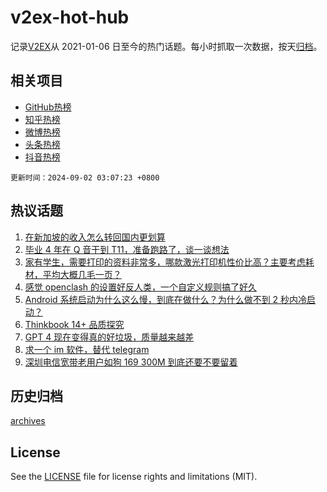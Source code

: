 # v2ex-hot-hub

 记录[V2EX](https://www.v2ex.com/)从 2021-01-06 日至今的热门话题。每小时抓取一次数据，按天[归档](archives)。
 
 ## 相关项目

- [GitHub热榜](https://github.com/lonnyzhang423/github-hot-hub)
- [知乎热榜](https://github.com/lonnyzhang423/zhihu-hot-hub)
- [微博热榜](https://github.com/lonnyzhang423/weibo-hot-hub)
- [头条热榜](https://github.com/lonnyzhang423/toutiao-hot-hub)
- [抖音热榜](https://github.com/lonnyzhang423/douyin-hot-hub)


 `更新时间：2024-09-02 03:07:23 +0800`

## 热议话题

1. [在新加坡的收入怎么转回国内更划算](https://www.v2ex.com/t/1069327)
1. [毕业 4 年在 Q 音干到 T11，准备跑路了，谈一谈想法](https://www.v2ex.com/t/1069344)
1. [家有学生，需要打印的资料非常多，哪款激光打印机性价比高？主要考虑耗材，平均大概几毛一页？](https://www.v2ex.com/t/1069342)
1. [感觉 openclash 的设置好反人类，一个自定义规则搞了好久](https://www.v2ex.com/t/1069333)
1. [Android 系统启动为什么这么慢，到底在做什么？为什么做不到 2 秒内冷启动？](https://www.v2ex.com/t/1069402)
1. [Thinkbook 14+ 品质探究](https://www.v2ex.com/t/1069341)
1. [GPT 4 现在变得真的好垃圾，质量越来越差](https://www.v2ex.com/t/1069311)
1. [求一个 im 软件，替代 telegram](https://www.v2ex.com/t/1069388)
1. [深圳电信宽带老用户如狗 169 300M 到底还要不要留着](https://www.v2ex.com/t/1069383)

## 历史归档

[archives](archives)

## License

See the [LICENSE](LICENSE) file for license rights and limitations (MIT).
